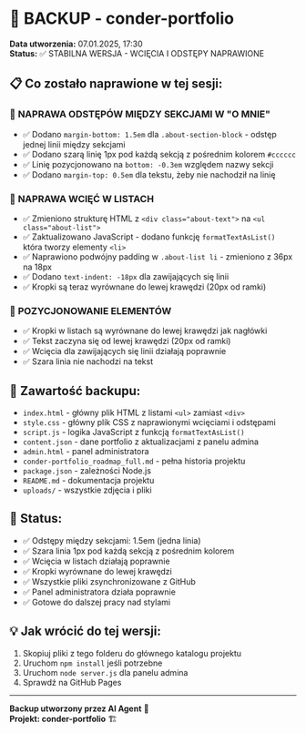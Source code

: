 # 🔄 BACKUP - conder-portfolio
**Data utworzenia:** 07.01.2025, 17:30  
**Status:** ✅ STABILNA WERSJA - WCIĘCIA I ODSTĘPY NAPRAWIONE

## 📋 Co zostało naprawione w tej sesji:

### 🎯 **NAPRAWA ODSTĘPÓW MIĘDZY SEKCJAMI W "O MNIE"**
- ✅ Dodano `margin-bottom: 1.5em` dla `.about-section-block` - odstęp jednej linii między sekcjami
- ✅ Dodano szarą linię 1px pod każdą sekcją z pośrednim kolorem `#cccccc`
- ✅ Linię pozycjonowano na `bottom: -0.3em` względem nazwy sekcji
- ✅ Dodano `margin-top: 0.5em` dla tekstu, żeby nie nachodził na linię

### 🎯 **NAPRAWA WCIĘĆ W LISTACH**
- ✅ Zmieniono strukturę HTML z `<div class="about-text">` na `<ul class="about-list">`
- ✅ Zaktualizowano JavaScript - dodano funkcję `formatTextAsList()` która tworzy elementy `<li>`
- ✅ Naprawiono podwójny padding w `.about-list li` - zmieniono z 36px na 18px
- ✅ Dodano `text-indent: -18px` dla zawijających się linii
- ✅ Kropki są teraz wyrównane do lewej krawędzi (20px od ramki)

### 🎯 **POZYCJONOWANIE ELEMENTÓW**
- ✅ Kropki w listach są wyrównane do lewej krawędzi jak nagłówki
- ✅ Tekst zaczyna się od lewej krawędzi (20px od ramki)
- ✅ Wcięcia dla zawijających się linii działają poprawnie
- ✅ Szara linia nie nachodzi na tekst

## 📁 Zawartość backupu:
- `index.html` - główny plik HTML z listami `<ul>` zamiast `<div>`
- `style.css` - główny plik CSS z naprawionymi wcięciami i odstępami
- `script.js` - logika JavaScript z funkcją `formatTextAsList()`
- `content.json` - dane portfolio z aktualizacjami z panelu admina
- `admin.html` - panel administratora
- `conder-portfolio_roadmap_full.md` - pełna historia projektu
- `package.json` - zależności Node.js
- `README.md` - dokumentacja projektu
- `uploads/` - wszystkie zdjęcia i pliki

## 🚀 Status:
- ✅ Odstępy między sekcjami: 1.5em (jedna linia)
- ✅ Szara linia 1px pod każdą sekcją z pośrednim kolorem
- ✅ Wcięcia w listach działają poprawnie
- ✅ Kropki wyrównane do lewej krawędzi
- ✅ Wszystkie pliki zsynchronizowane z GitHub
- ✅ Panel administratora działa poprawnie
- ✅ Gotowe do dalszej pracy nad stylami

## 💡 Jak wrócić do tej wersji:
1. Skopiuj pliki z tego folderu do głównego katalogu projektu
2. Uruchom `npm install` jeśli potrzebne
3. Uruchom `node server.js` dla panelu admina
4. Sprawdź na GitHub Pages

---
**Backup utworzony przez AI Agent** 🤖  
**Projekt: conder-portfolio** 🏗️ 
